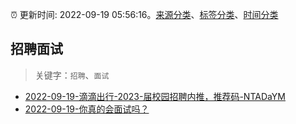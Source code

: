 :alarm_clock: 更新时间: 2022-09-19 05:56:16。[来源分类](../README.md)、[标签分类](../TAGS.md)、[时间分类](../TIMELINE.md)

## 招聘面试


> 关键字：`招聘`、`面试`



- [2022-09-19-滴滴出行-2023-届校园招聘内推，推荐码-NTADaYM](https://www.v2ex.com/t/881223) 
- [2022-09-19-你真的会面试吗？](https://toutiao.io/k/1zwlcj0) 